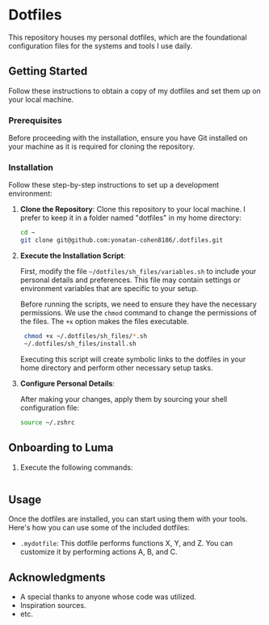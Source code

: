 # Dotfiles

This repository houses my personal dotfiles, which are the foundational configuration files for the systems and tools I use daily.

## Getting Started

Follow these instructions to obtain a copy of my dotfiles and set them up on your local machine.

### Prerequisites

Before proceeding with the installation, ensure you have Git installed on your machine as it is required for cloning the repository.

### Installation

Follow these step-by-step instructions to set up a development environment:

1. **Clone the Repository**: Clone this repository to your local machine. I prefer to keep it in a folder named "dotfiles" in my home directory:
    ```bash
    cd ~
    git clone git@github.com:yonatan-cohen8186/.dotfiles.git
    ```

2. **Execute the Installation Script**: 

   First, modify the file `~/dotfiles/sh_files/variables.sh` to include your personal details and preferences. This file may contain settings or environment variables that are specific to your setup.
   
   Before running the scripts, we need to ensure they have the necessary permissions. We use the `chmod` command to change the permissions of the files. The `+x` option makes the files executable.
   ```bash
    chmod +x ~/.dotfiles/sh_files/*.sh
    ~/.dotfiles/sh_files/install.sh
    ```
    Executing this script will create symbolic links to the dotfiles in your home directory and perform other necessary setup tasks.

3. **Configure Personal Details**:

    After making your changes, apply them by sourcing your shell configuration file:
    ```bash
    source ~/.zshrc
    ```

## Onboarding to Luma

1. Execute the following commands:

    ```bash
   
    ```

## Usage

Once the dotfiles are installed, you can start using them with your tools. Here's how you can use some of the included dotfiles:

- `.mydotfile`: This dotfile performs functions X, Y, and Z. You can customize it by performing actions A, B, and C.

## Acknowledgments

- A special thanks to anyone whose code was utilized.
- Inspiration sources.
- etc.